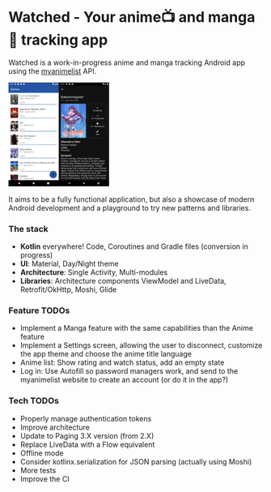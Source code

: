 # Watched - Your anime:tv: and manga:book: tracking app

Watched is a work-in-progress anime and manga tracking Android app using the [myanimelist](https://myanimelist.net/) API.

<img src="docs\images\watched_main_screens.png" alt="Anime list and anime detail screens" style="zoom:20%;" />

It aims to be a fully functional application, but also a showcase of modern Android development and a playground to try new patterns and libraries.

### The stack

- **Kotlin** everywhere! Code, Coroutines and Gradle files (conversion in progress)
- **UI**: Material, Day/Night theme
- **Architecture**: Single Activity, Multi-modules
- **Libraries**: Architecture components ViewModel and LiveData, Retrofit/OkHttp, Moshi, Glide

### Feature TODOs

- Implement a Manga feature with the same capabilities than the Anime feature
- Implement a Settings screen, allowing the user to disconnect, customize the app theme and choose the anime title language
- Anime list: Show rating and watch status, add an empty state
- Log in: Use Autofill so password managers work, and send to the myanimelist website to create an account (or do it in the app?)

### Tech TODOs

- Properly manage authentication tokens
- Improve architecture
- Update to Paging 3.X version (from 2.X)
- Replace LiveData with a Flow equivalent
- Offline mode
- Consider kotlinx.serialization for JSON parsing (actually using Moshi)
- More tests
- Improve the CI